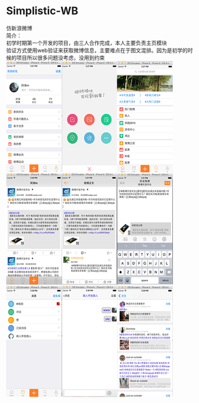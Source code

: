 # Simplistic-WB
仿新浪微博  
简介：  
初学时期第一个开发的项目，由三人合作完成，本人主要负责主页模块  
验证方式使用web验证来获取微博信息，主要难点在于图文混排。因为是初学的时候的项目所以很多问题没考虑，没用到约束  
![图片1](https://github.com/zkil/Simplistic-WB/blob/master/%E5%B1%8F%E5%B9%95%E5%BF%AB%E7%85%A7%202015-12-11%2017.27.26.png?raw=true)
![图片2](https://github.com/zkil/Simplistic-WB/blob/master/%E5%B1%8F%E5%B9%95%E5%BF%AB%E7%85%A7%202015-12-11%2017.31.52.png?raw=true)
![图片3](https://github.com/zkil/Simplistic-WB/blob/master/%E5%B1%8F%E5%B9%95%E5%BF%AB%E7%85%A7%202015-12-11%2017.39.03.png?raw=true)
